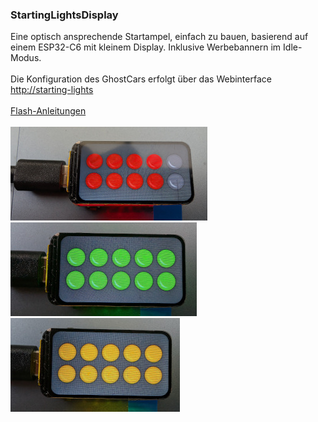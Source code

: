 ### StartingLightsDisplay

Eine optisch ansprechende Startampel, einfach zu bauen, basierend auf einem ESP32-C6 mit kleinem Display. Inklusive Werbebannern im Idle-Modus.<br><br>Die Konfiguration des GhostCars erfolgt über das Webinterface <a href="http://starting-lights">http://starting-lights</a><br><br>
<a href="./script-flasher/README.md">Flash-Anleitungen</a><br><br><img src="../images/StartingLightsDisplay_1.jpg" height = 150/><img src="../images/StartingLightsDisplay_2.jpg" height=150/><img src="../images/StartingLightsDisplay_3.jpg" height=150/><br><br>

